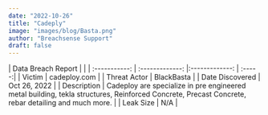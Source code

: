 ```yaml
---
date: "2022-10-26"
title: "Cadeply"
image: "images/blog/Basta.png"
author: "Breachsense Support"
draft: false
---
```


| Data Breach Report           |              | 
| :-----------: | :-------------:     |:-------------:    | :-----:|
| Victim      | cadeploy.com      | 
| Threat Actor      | BlackBasta      | 
| Date Discovered      | Oct 26, 2022      | 
| Description      | Cadeploy are specialize in pre engineered metal building, tekla structures, Reinforced Concrete, Precast Concrete, rebar detailing and much more.      | 
| Leak Size      | N/A      | 

